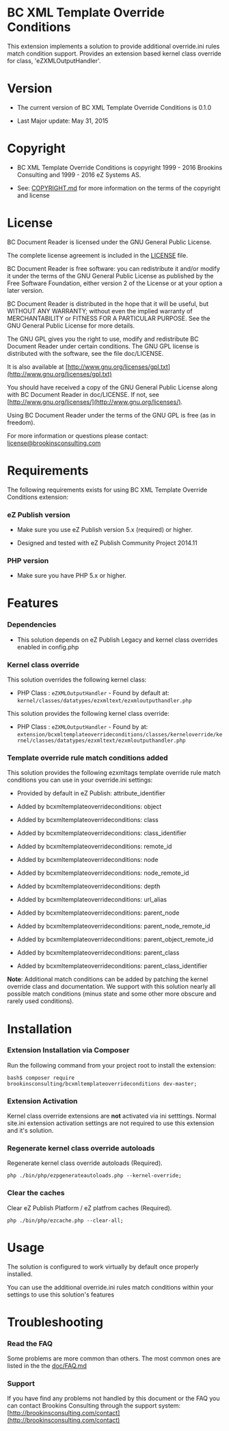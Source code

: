BC XML Template Override Conditions
===================

This extension implements a solution to provide additional override.ini rules match condition support. Provides an extension based kernel class override for class, 'eZXMLOutputHandler'.

Version
=======

* The current version of BC XML Template Override Conditions is 0.1.0

* Last Major update: May 31, 2015


Copyright
=========

* BC XML Template Override Conditions is copyright 1999 - 2016 Brookins Consulting and 1999 - 2016 eZ Systems AS.

* See: [COPYRIGHT.md](COPYRIGHT.md) for more information on the terms of the copyright and license


License
=======

BC Document Reader is licensed under the GNU General Public License.

The complete license agreement is included in the [LICENSE](LICENSE) file.

BC Document Reader is free software: you can redistribute it and/or modify
it under the terms of the GNU General Public License as published by
the Free Software Foundation, either version 2 of the License or at your
option a later version.

BC Document Reader is distributed in the hope that it will be useful,
but WITHOUT ANY WARRANTY; without even the implied warranty of
MERCHANTABILITY or FITNESS FOR A PARTICULAR PURPOSE.  See the
GNU General Public License for more details.

The GNU GPL gives you the right to use, modify and redistribute
BC Document Reader under certain conditions. The GNU GPL license
is distributed with the software, see the file doc/LICENSE.

It is also available at [http://www.gnu.org/licenses/gpl.txt](http://www.gnu.org/licenses/gpl.txt)

You should have received a copy of the GNU General Public License
along with BC Document Reader in doc/LICENSE.  If not, see [http://www.gnu.org/licenses/](http://www.gnu.org/licenses/).

Using BC Document Reader under the terms of the GNU GPL is free (as in freedom).

For more information or questions please contact: license@brookinsconsulting.com


Requirements
============

The following requirements exists for using BC XML Template Override Conditions extension:


### eZ Publish version

* Make sure you use eZ Publish version 5.x (required) or higher.

* Designed and tested with eZ Publish Community Project 2014.11


### PHP version

* Make sure you have PHP 5.x or higher.


Features
========

### Dependencies

* This solution depends on eZ Publish Legacy and kernel class overrides enabled in config.php


### Kernel class override

This solution overrides the following kernel class:

* PHP Class : `eZXMLOutputHandler` - Found by default at: `kernel/classes/datatypes/ezxmltext/ezxmloutputhandler.php`

This solution provides the following kernel class override:

* PHP Class : `eZXMLOutputHandler` - Found by at: `extension/bcxmltemplateoverrideconditions/classes/kerneloverride/kernel/classes/datatypes/ezxmltext/ezxmloutputhandler.php`


### Template override rule match conditions added

This solution provides the following ezxmltags template override rule match conditions you can use in your override.ini settings:

* Provided by default in eZ Publish: attribute_identifier

* Added by bcxmltemplateoverrideconditions: object
* Added by bcxmltemplateoverrideconditions: class
* Added by bcxmltemplateoverrideconditions: class_identifier
* Added by bcxmltemplateoverrideconditions: remote_id
* Added by bcxmltemplateoverrideconditions: node
* Added by bcxmltemplateoverrideconditions: node_remote_id
* Added by bcxmltemplateoverrideconditions: depth
* Added by bcxmltemplateoverrideconditions: url_alias
* Added by bcxmltemplateoverrideconditions: parent_node
* Added by bcxmltemplateoverrideconditions: parent_node_remote_id
* Added by bcxmltemplateoverrideconditions: parent_object_remote_id
* Added by bcxmltemplateoverrideconditions: parent_class
* Added by bcxmltemplateoverrideconditions: parent_class_identifier

**Note**: Additional match conditions can be added by patching the kernel override class and documentation. We support with this solution nearly all possible match conditions (minus state and some other more obscure and rarely used conditions).


Installation
============

### Extension Installation via Composer

Run the following command from your project root to install the extension:

    bash$ composer require brookinsconsulting/bcxmltemplateoverrideconditions dev-master;


### Extension Activation

Kernel class override extensions are **not** activated via ini setttings. Normal site.ini extension activation settings are not required to use this extension and it's solution.


### Regenerate kernel class override autoloads

Regenerate kernel class override autoloads (Required).

    php ./bin/php/ezpgenerateautoloads.php --kernel-override;


### Clear the caches

Clear eZ Publish Platform / eZ platfrom caches (Required).

    php ./bin/php/ezcache.php --clear-all;


Usage
=====

The solution is configured to work virtually by default once properly installed.

You can use the additional override.ini rules match conditions within your settings to use this solution's features


Troubleshooting
===============

### Read the FAQ

Some problems are more common than others. The most common ones are listed in the the [doc/FAQ.md](doc/FAQ.md)


### Support

If you have find any problems not handled by this document or the FAQ you can contact Brookins Consulting through the support system: [http://brookinsconsulting.com/contact](http://brookinsconsulting.com/contact)

